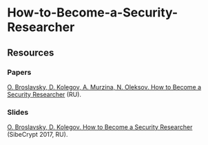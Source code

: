 # How-to-Become-a-Security-Researcher

## Resources

### Papers
[O. Broslavsky, D. Kolegov, A. Murzina, N. Oleksov. How to Become a Security Researcher](https://docs.google.com/document/d/1jGNX7TVfcZzzTPbezLNzuGk4G6hQRyoE6QQn-q3ihI0/edit?usp=sharing) (RU).

### Slides
[O. Broslavsky, D. Kolegov. How to Become a Security Researcher](/How-to-Become-a-Security-Researcher.pdf) (SibeCrypt 2017, RU).
